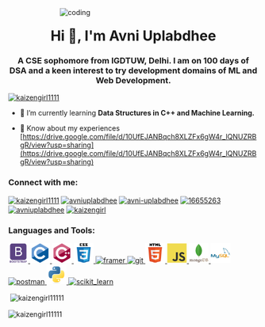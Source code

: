 

<img align="right" alt="coding" width="400" src="https://cdn.dribbble.com/users/2683272/screenshots/8229435/media/6285fcda541c3035124d1600c54b6837.jpg">
<h1 align="center">Hi 👋, I'm Avni Uplabdhee</h1>
<h3 align="center">A CSE sophomore from IGDTUW, Delhi. I am on 100 days of DSA and a keen interest to try development domains of ML and Web Development.</h3>

<p align="left"> <a href="https://github.com/ryo-ma/github-profile-trophy"><img src="https://github-profile-trophy.vercel.app/?username=kaizengirl1111" alt="kaizengirl1111" /></a> </p>

- 🌱 I’m currently learning **Data Structures in C++ and Machine Learning.**

- 📄 Know about my experiences [https://drive.google.com/file/d/10UfEJANBqch8XLZFx6gW4r_lQNUZRBgR/view?usp=sharing](https://drive.google.com/file/d/10UfEJANBqch8XLZFx6gW4r_lQNUZRBgR/view?usp=sharing)

<h3 align="left">Connect with me:</h3>
<p align="left">
<a href="https://dev.to/kaizengirl1111" target="blank"><img align="center" src="https://cdn.jsdelivr.net/npm/simple-icons@3.0.1/icons/dev-dot-to.svg" alt="kaizengirl1111" height="30" width="40" /></a>
<a href="https://twitter.com/avniuplabdhee" target="blank"><img align="center" src="https://raw.githubusercontent.com/rahuldkjain/github-profile-readme-generator/master/src/images/icons/Social/twitter.svg" alt="avniuplabdhee" height="30" width="40" /></a>
<a href="https://linkedin.com/in/avni-uplabdhee" target="blank"><img align="center" src="https://raw.githubusercontent.com/rahuldkjain/github-profile-readme-generator/master/src/images/icons/Social/linked-in-alt.svg" alt="avni-uplabdhee" height="30" width="40" /></a>
<a href="https://stackoverflow.com/users/16655263" target="blank"><img align="center" src="https://raw.githubusercontent.com/rahuldkjain/github-profile-readme-generator/master/src/images/icons/Social/stack-overflow.svg" alt="16655263" height="30" width="40" /></a>
<a href="https://kaggle.com/avniuplabdhee" target="blank"><img align="center" src="https://raw.githubusercontent.com/rahuldkjain/github-profile-readme-generator/master/src/images/icons/Social/kaggle.svg" alt="avniuplabdhee" height="30" width="40" /></a>
<a href="https://www.leetcode.com/kaizengirl" target="blank"><img align="center" src="https://raw.githubusercontent.com/rahuldkjain/github-profile-readme-generator/master/src/images/icons/Social/leet-code.svg" alt="kaizengirl" height="30" width="40" /></a>
</p>

<h3 align="left">Languages and Tools:</h3>
<p align="left"> <a href="https://getbootstrap.com" target="_blank"> <img src="https://raw.githubusercontent.com/devicons/devicon/master/icons/bootstrap/bootstrap-plain-wordmark.svg" alt="bootstrap" width="40" height="40"/> </a> <a href="https://www.cprogramming.com/" target="_blank"> <img src="https://raw.githubusercontent.com/devicons/devicon/master/icons/c/c-original.svg" alt="c" width="40" height="40"/> </a> <a href="https://www.w3schools.com/cpp/" target="_blank"> <img src="https://raw.githubusercontent.com/devicons/devicon/master/icons/cplusplus/cplusplus-original.svg" alt="cplusplus" width="40" height="40"/> </a> <a href="https://www.w3schools.com/css/" target="_blank"> <img src="https://raw.githubusercontent.com/devicons/devicon/master/icons/css3/css3-original-wordmark.svg" alt="css3" width="40" height="40"/> </a> <a href="https://www.framer.com/" target="_blank"> <img src="https://www.vectorlogo.zone/logos/framer/framer-icon.svg" alt="framer" width="40" height="40"/> </a> <a href="https://git-scm.com/" target="_blank"> <img src="https://www.vectorlogo.zone/logos/git-scm/git-scm-icon.svg" alt="git" width="40" height="40"/> </a> <a href="https://www.w3.org/html/" target="_blank"> <img src="https://raw.githubusercontent.com/devicons/devicon/master/icons/html5/html5-original-wordmark.svg" alt="html5" width="40" height="40"/> </a> <a href="https://developer.mozilla.org/en-US/docs/Web/JavaScript" target="_blank"> <img src="https://raw.githubusercontent.com/devicons/devicon/master/icons/javascript/javascript-original.svg" alt="javascript" width="40" height="40"/> </a> <a href="https://www.mongodb.com/" target="_blank"> <img src="https://raw.githubusercontent.com/devicons/devicon/master/icons/mongodb/mongodb-original-wordmark.svg" alt="mongodb" width="40" height="40"/> </a> <a href="https://www.mysql.com/" target="_blank"> <img src="https://raw.githubusercontent.com/devicons/devicon/master/icons/mysql/mysql-original-wordmark.svg" alt="mysql" width="40" height="40"/> </a> <a href="https://postman.com" target="_blank"> <img src="https://www.vectorlogo.zone/logos/getpostman/getpostman-icon.svg" alt="postman" width="40" height="40"/> </a> <a href="https://www.python.org" target="_blank"> <img src="https://raw.githubusercontent.com/devicons/devicon/master/icons/python/python-original.svg" alt="python" width="40" height="40"/> </a> <a href="https://scikit-learn.org/" target="_blank"> <img src="https://upload.wikimedia.org/wikipedia/commons/0/05/Scikit_learn_logo_small.svg" alt="scikit_learn" width="40" height="40"/> </a> </p>

<p>&nbsp;<img align="center" src="https://github-readme-stats.vercel.app/api?username=kaizengirl11111&show_icons=true&locale=en" alt="kaizengirl11111" /></p>

<p><img align="center" src="https://github-readme-streak-stats.herokuapp.com/?user=kaizengirl11111&" alt="kaizengirl11111" /></p>
